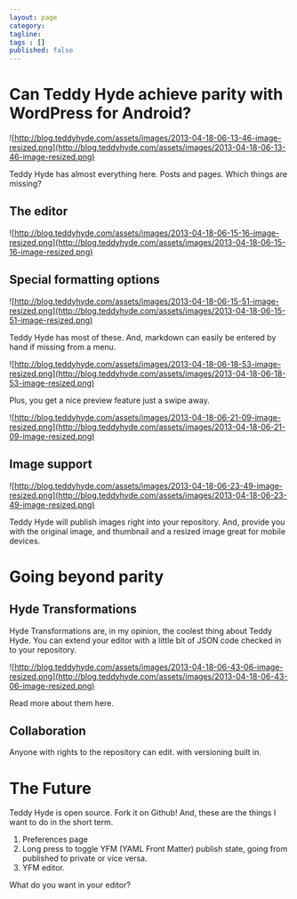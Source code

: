 ```yaml
---
layout: page
category: 
tagline: 
tags : [] 
published: false
---
```


# Can Teddy Hyde achieve parity with WordPress for Android? #

![http://blog.teddyhyde.com/assets/images/2013-04-18-06-13-46-image-resized.png](http://blog.teddyhyde.com/assets/images/2013-04-18-06-13-46-image-resized.png)

Teddy Hyde has almost everything here. Posts and pages. Which things are missing?

## The editor ##

![http://blog.teddyhyde.com/assets/images/2013-04-18-06-15-16-image-resized.png](http://blog.teddyhyde.com/assets/images/2013-04-18-06-15-16-image-resized.png)

## Special formatting options ##

![http://blog.teddyhyde.com/assets/images/2013-04-18-06-15-51-image-resized.png](http://blog.teddyhyde.com/assets/images/2013-04-18-06-15-51-image-resized.png)

Teddy Hyde has most of these. And, markdown can easily be entered by hand if missing from a menu. 

![http://blog.teddyhyde.com/assets/images/2013-04-18-06-18-53-image-resized.png](http://blog.teddyhyde.com/assets/images/2013-04-18-06-18-53-image-resized.png)

Plus, you get a nice preview feature just a swipe away.

![http://blog.teddyhyde.com/assets/images/2013-04-18-06-21-09-image-resized.png](http://blog.teddyhyde.com/assets/images/2013-04-18-06-21-09-image-resized.png)

## Image support ##

![http://blog.teddyhyde.com/assets/images/2013-04-18-06-23-49-image-resized.png](http://blog.teddyhyde.com/assets/images/2013-04-18-06-23-49-image-resized.png)

Teddy Hyde will publish images right into your repository. And, provide you with the original image, and thumbnail and a resized image great for mobile devices.

# Going beyond parity #

## Hyde Transformations ##

Hyde Transformations are, in my opinion, the coolest thing about Teddy Hyde. You can extend your editor with a little bit of JSON code checked in to your repository.

![http://blog.teddyhyde.com/assets/images/2013-04-18-06-43-06-image-resized.png](http://blog.teddyhyde.com/assets/images/2013-04-18-06-43-06-image-resized.png)

Read more about them here.

## Collaboration ##

Anyone with rights to the repository can edit. with versioning built in.

# The Future #

Teddy Hyde is open source. Fork it on Github! And, these are the things I want to do in the short term.

1. Preferences page
2. Long press to toggle YFM (YAML Front Matter) publish state, going from published to private or vice versa.
3. YFM editor.

What do you want in your editor?
